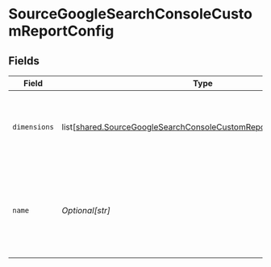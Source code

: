 # SourceGoogleSearchConsoleCustomReportConfig


## Fields

| Field                                                                                                                                                  | Type                                                                                                                                                   | Required                                                                                                                                               | Description                                                                                                                                            |
| ------------------------------------------------------------------------------------------------------------------------------------------------------ | ------------------------------------------------------------------------------------------------------------------------------------------------------ | ------------------------------------------------------------------------------------------------------------------------------------------------------ | ------------------------------------------------------------------------------------------------------------------------------------------------------ |
| `dimensions`                                                                                                                                           | list[[shared.SourceGoogleSearchConsoleCustomReportConfigValidEnums](undefined/models/shared/sourcegooglesearchconsolecustomreportconfigvalidenums.md)] | :heavy_check_mark:                                                                                                                                     | A list of dimensions (country, date, device, page, query)                                                                                              |
| `name`                                                                                                                                                 | *Optional[str]*                                                                                                                                        | :heavy_check_mark:                                                                                                                                     | The name of the custom report, this name would be used as stream name                                                                                  |